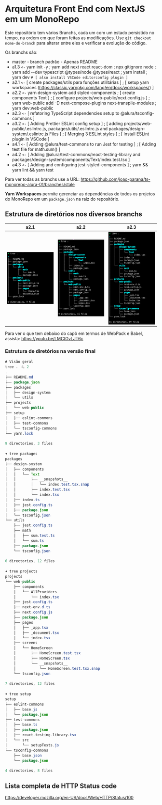 # Arquitetura Front End com NextJS em um MonoRepo

Este repositório tem vários Branchs, cada um com um estado persistido no tempo, na ordem em que foram feitas as modificações. Use `git checkout nome-do-branch` para alterar entre eles e verificar a evolução do código.

Os branchs são:

-  master - branch padrão - Apenas README
-  a1.3 `<-` yarn init -y ; yarn add next react react-dom ; npx gitignore node ; yarn add --dev typescript @types/node @types/react ; yarn install ; yarn dev  `# [ also install VSCode editorconfig plugin ]`
-  a2.1 `<-` [ create packages/utils para funções utilitárias ] ; [ setup yarn workspaces (https://classic.yarnpkg.com/lang/en/docs/workspaces/) ] 
-  a2.2 `<-` yarn design-system add styled-components ; [ create components Text ] ; [ configure projects/web-public/next.config.js ] ; yarn web-public add -D next-compose-plugins next-transpile-modules ; yarn dev:web-public
-  a2.3 `<-` [ refatoring TypeScript dependencies setup to @alura/tsconfig-commons ]
-  a3.2 `<-` [ Adding Prettier ESLint config setup ] ; [ adding projects/web-public/.eslintrc.js, packages/utils/.eslintrc.js and packages/design-system/.eslintrc.js Files ] ; [ Merging 3 ESLint styles ] ; [ Install ESLint plugin in VSCode ]
-  a4.1 `<-` [ Adding @alura/test-commons to run Jest for testing ] ; [ Adding test file for math.sum() ] 
-  a4.2 `<-` [ Adding @alura/test-commons/react-testing-library and packages/design-system/components/Text/index.test.tsx ] 
-  a4.3 `<-` [ Adding and configuring jest-styled-components ] ; yarn && yarn lint && yarn test

Para ver todas as branchs use a URL: https://github.com/joao-parana/ts-monorepo-alura-01/branches/stale

**Yarn Workspaces** permite gerenciar as dependências de todos os projetos do MonoRepo em um `package.json` na raiz do repositório.

## Estrutura de diretórios nos diversos branchs

| a2.1 | a2.2 | a2.3 |
| :---: | :---: | :---: |
| ![2.1](img/a2.1.png)   |![2.2](img/a2.2.png)      | ![2.3](img/a2.3.png)     |


Para ver o que tem debaixo do capô em termos de WebPack e Babel, assista: https://youtu.be/LMCtGvLJT6c 

### Estrutura de diretórios na versão final

```java
# Visão geral 
tree . -L 2
.
├── README.md
├── package.json
├── packages
│   ├── design-system
│   └── utils
├── projects
│   └── web-public
├── setup
│   ├── eslint-commons
│   ├── test-commons
│   └── tsconfig-commons
└── yarn.lock

9 directories, 3 files

➜ tree packages
packages
├── design-system
│   ├── components
│   │   └── Text
│   │       ├── __snapshots__
│   │       │   └── index.test.tsx.snap
│   │       ├── index.test.tsx
│   │       └── index.tsx
│   ├── index.ts
│   ├── jest.config.ts
│   ├── package.json
│   └── tsconfig.json
└── utils
    ├── jest.config.ts
    ├── math
    │   ├── sum.test.ts
    │   └── sum.ts
    ├── package.json
    └── tsconfig.json

6 directories, 12 files

➜ tree projects
projects
└── web-public
    ├── components
    │   └── AllProviders
    │       └── index.tsx
    ├── jest.config.ts
    ├── next-env.d.ts
    ├── next.config.js
    ├── package.json
    ├── pages
    │   ├── _app.tsx
    │   ├── _document.tsx
    │   └── index.tsx
    ├── screens
    │   └── HomeScreen
    │       ├── HomeScreen.test.tsx
    │       ├── HomeScreen.tsx
    │       └── __snapshots__
    │           └── HomeScreen.test.tsx.snap
    └── tsconfig.json

7 directories, 12 files

➜ tree setup
setup
├── eslint-commons
│   ├── base.js
│   └── package.json
├── test-commons
│   ├── base.ts
│   ├── package.json
│   ├── react-testing-library.tsx
│   └── src
│       └── setupTests.js
└── tsconfig-commons
    ├── base.json
    └── package.json

4 directories, 8 files
```

## Lista completa de HTTP Status code 

https://developer.mozilla.org/en-US/docs/Web/HTTP/Status/100 
